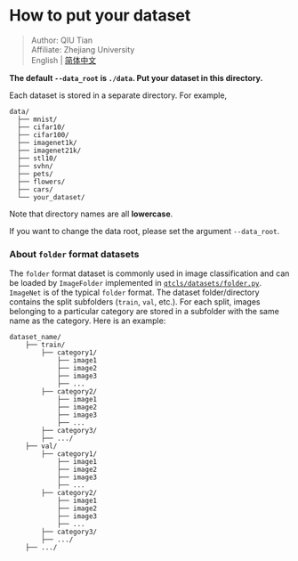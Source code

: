 # How to put your dataset

> Author: QIU Tian  
> Affiliate: Zhejiang University  
> English | [简体中文](README_zh-CN.md)

**The default `--data_root` is `./data`. Put your dataset in this directory.**

Each dataset is stored in a separate directory. For example,

```
data/
  ├── mnist/
  ├── cifar10/
  ├── cifar100/
  ├── imagenet1k/
  ├── imagenet21k/
  ├── stl10/
  ├── svhn/
  ├── pets/
  ├── flowers/
  ├── cars/
  └── your_dataset/
```

Note that directory names are all **lowercase**.

If you want to change the data root, please set the argument `--data_root`.

### About `folder` format datasets

The `folder` format dataset is commonly used in image classification and can be loaded by `ImageFolder` implemented
in [`qtcls/datasets/folder.py`](../qtcls/datasets/folder.py). `ImageNet` is of the typical `folder` format. The dataset
folder/directory contains the split subfolders (`train`, `val`, etc.). For each split, images belonging to a particular
category are stored in a subfolder with the same name as the category. Here is an example:

```
dataset_name/
    ├── train/
        ├── category1/
            ├── image1
            ├── image2
            ├── image3
            ├── ...
        ├── category2/
            ├── image1
            ├── image2
            ├── image3
            ├── ...  
        ├── category3/ 
        ├── .../
    ├── val/
        ├── category1/
            ├── image1
            ├── image2
            ├── image3
            ├── ...
        ├── category2/
            ├── image1
            ├── image2
            ├── image3
            ├── ...  
        ├── category3/ 
        ├── .../
    ├── .../
```


